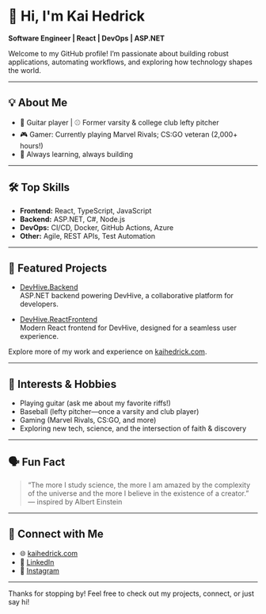 # 👋 Hi, I'm Kai Hedrick

**Software Engineer | React | DevOps | ASP.NET**

Welcome to my GitHub profile! I’m passionate about building robust applications, automating workflows, and exploring how technology shapes the world.

---
## 💡 About Me

- 🎸 Guitar player | ⚾️ Former varsity & college club lefty pitcher
- 🎮 Gamer: Currently playing Marvel Rivals; CS:GO veteran (2,000+ hours!)
- 🌱 Always learning, always building

---
## 🛠️ Top Skills

- **Frontend:** React, TypeScript, JavaScript
- **Backend:** ASP.NET, C#, Node.js
- **DevOps:** CI/CD, Docker, GitHub Actions, Azure
- **Other:** Agile, REST APIs, Test Automation

---
## 🚀 Featured Projects

- [DevHive.Backend](https://github.com/KarstenHedrick/DevHive.Backend)  
  ASP.NET backend powering DevHive, a collaborative platform for developers.

- [DevHive.ReactFrontend](https://github.com/kaihedrick/DevHive.ReactFrontend)  
  Modern React frontend for DevHive, designed for a seamless user experience.

Explore more of my work and experience on [kaihedrick.com](https://kaihedrick.com).

---
## 🌟 Interests & Hobbies

- Playing guitar (ask me about my favorite riffs!)
- Baseball (lefty pitcher—once a varsity and club player)
- Gaming (Marvel Rivals, CS:GO, and more)
- Exploring new tech, science, and the intersection of faith & discovery

---
## 🗣️ Fun Fact

> “The more I study science, the more I am amazed by the complexity of the universe and the more I believe in the existence of a creator.”  
> — inspired by Albert Einstein

---
## 🔗 Connect with Me

- 🌐 [kaihedrick.com](https://kaihedrick.com)
- 💼 [LinkedIn](https://www.linkedin.com/in/kai-hedrick/)
- 📸 [Instagram](https://www.instagram.com/kaihedri/)

---

Thanks for stopping by! Feel free to check out my projects, connect, or just say hi!
